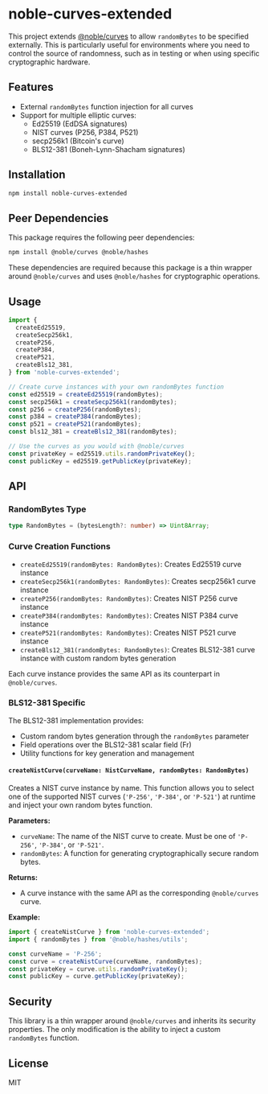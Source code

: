 # noble-curves-extended

This project extends [@noble/curves](https://github.com/paulmillr/noble-curves) to allow `randomBytes` to be specified externally. This is particularly useful for environments where you need to control the source of randomness, such as in testing or when using specific cryptographic hardware.

## Features

- External `randomBytes` function injection for all curves
- Support for multiple elliptic curves:
  - Ed25519 (EdDSA signatures)
  - NIST curves (P256, P384, P521)
  - secp256k1 (Bitcoin's curve)
  - BLS12-381 (Boneh-Lynn-Shacham signatures)

## Installation

```bash
npm install noble-curves-extended
```

## Peer Dependencies

This package requires the following peer dependencies:

```bash
npm install @noble/curves @noble/hashes
```

These dependencies are required because this package is a thin wrapper around `@noble/curves` and uses `@noble/hashes` for cryptographic operations.

## Usage

```typescript
import {
  createEd25519,
  createSecp256k1,
  createP256,
  createP384,
  createP521,
  createBls12_381,
} from 'noble-curves-extended';

// Create curve instances with your own randomBytes function
const ed25519 = createEd25519(randomBytes);
const secp256k1 = createSecp256k1(randomBytes);
const p256 = createP256(randomBytes);
const p384 = createP384(randomBytes);
const p521 = createP521(randomBytes);
const bls12_381 = createBls12_381(randomBytes);

// Use the curves as you would with @noble/curves
const privateKey = ed25519.utils.randomPrivateKey();
const publicKey = ed25519.getPublicKey(privateKey);
```

## API

### RandomBytes Type

```typescript
type RandomBytes = (bytesLength?: number) => Uint8Array;
```

### Curve Creation Functions

- `createEd25519(randomBytes: RandomBytes)`: Creates Ed25519 curve instance
- `createSecp256k1(randomBytes: RandomBytes)`: Creates secp256k1 curve instance
- `createP256(randomBytes: RandomBytes)`: Creates NIST P256 curve instance
- `createP384(randomBytes: RandomBytes)`: Creates NIST P384 curve instance
- `createP521(randomBytes: RandomBytes)`: Creates NIST P521 curve instance
- `createBls12_381(randomBytes: RandomBytes)`: Creates BLS12-381 curve instance with custom random bytes generation

Each curve instance provides the same API as its counterpart in `@noble/curves`.

### BLS12-381 Specific

The BLS12-381 implementation provides:

- Custom random bytes generation through the `randomBytes` parameter
- Field operations over the BLS12-381 scalar field (Fr)
- Utility functions for key generation and management

#### `createNistCurve(curveName: NistCurveName, randomBytes: RandomBytes)`

Creates a NIST curve instance by name. This function allows you to select one of the supported NIST curves (`'P-256'`, `'P-384'`, or `'P-521'`) at runtime and inject your own random bytes function.

**Parameters:**

- `curveName`: The name of the NIST curve to create. Must be one of `'P-256'`, `'P-384'`, or `'P-521'`.
- `randomBytes`: A function for generating cryptographically secure random bytes.

**Returns:**

- A curve instance with the same API as the corresponding `@noble/curves` curve.

**Example:**

```typescript
import { createNistCurve } from 'noble-curves-extended';
import { randomBytes } from '@noble/hashes/utils';

const curveName = 'P-256';
const curve = createNistCurve(curveName, randomBytes);
const privateKey = curve.utils.randomPrivateKey();
const publicKey = curve.getPublicKey(privateKey);
```

## Security

This library is a thin wrapper around `@noble/curves` and inherits its security properties. The only modification is the ability to inject a custom `randomBytes` function.

## License

MIT
